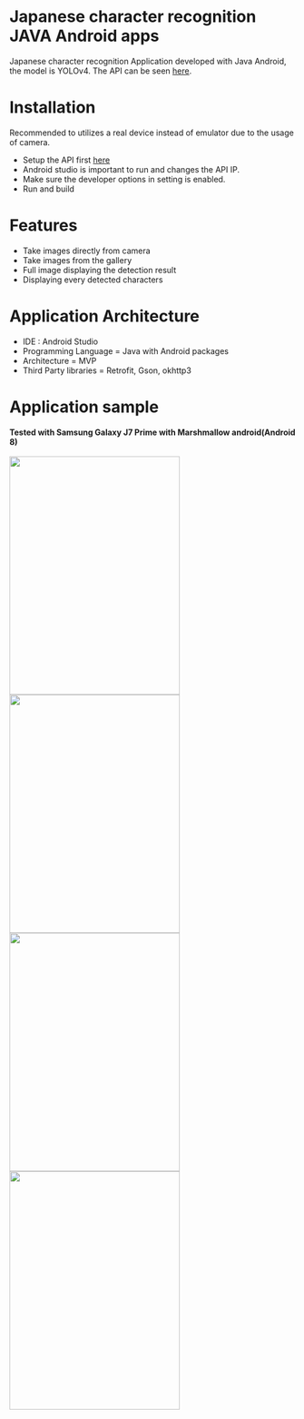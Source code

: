 # Japanese character recognition JAVA Android apps
Japanese character recognition Application developed with Java Android, the model is YOLOv4.
The API can be seen [here](https://github.com/Sekigahara/Japanese-character-recognition-YOLOv4-Flask-API).

# Installation
Recommended to utilizes a real device instead of emulator due to the usage of camera.
- Setup the API first [here](https://github.com/Sekigahara/Japanese-character-recognition-YOLOv4-Flask-API)
- Android studio is important to run and changes the API IP.
- Make sure the developer options in setting is enabled.
- Run and build

# Features
- Take images directly from camera
- Take images from the gallery
- Full image displaying the detection result
- Displaying every detected characters

# Application Architecture
- IDE : Android Studio
- Programming Language = Java with Android packages
- Architecture = MVP
- Third Party libraries = Retrofit, Gson, okhttp3

# Application sample
<b>Tested with Samsung Galaxy J7 Prime with Marshmallow android(Android 8)</b></br></br>
<img src="https://user-images.githubusercontent.com/54882818/186601541-9defcc00-3b86-4fa1-99e0-4e395e0dd3be.jpg" width="300" height="420">
<img src="https://user-images.githubusercontent.com/54882818/186601708-e837e672-a19d-4533-a638-5b6c4027cf4c.jpg" width="300" height="420">
<img src="https://user-images.githubusercontent.com/54882818/186601731-c75212d6-d393-4d75-8bf9-647932105029.jpg" width="300" height="420">
<img src="https://user-images.githubusercontent.com/54882818/186601760-b422054b-8083-45ff-bca6-0ed3b8c15cdc.jpg" width="300" height="420">

